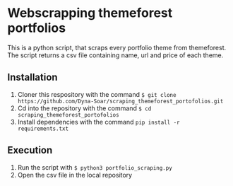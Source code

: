 # Webscrapping themeforest portfolios

This is a python script, that scraps every portfolio theme from themeforest. The script returns a csv file containing name, url and price of each theme.

## Installation

1. Cloner this respository with the command `$ git clone https://github.com/Dyna-Soar/scraping_themeforest_portofolios.git`
2. Cd into the repository with the command `$ cd scraping_themeforest_portofolios`
3. Install dependencies with the command `pip install -r requirements.txt` 


## Execution

1. Run the script with `$ python3 portfolio_scraping.py`
2. Open the csv file in the local repository